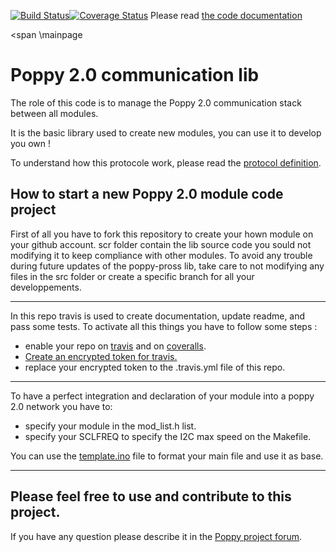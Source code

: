[![Build Status](https://travis-ci.org/poppy-project/poppy_com.svg?branch=arduino)](https://travis-ci.org/poppy-project/poppy_com)[![Coverage Status](https://coveralls.io/repos/poppy-project/poppy_com/badge.svg?branch=arduino)](https://coveralls.io/github/poppy-project/poppy_com?branch=arduino)
Please read [the code documentation](http://poppy-project.github.io/poppy_com/)

<span \mainpage<span></span>

Poppy 2.0 communication lib
===========================

The role of this code is to manage the Poppy 2.0 communication stack between all modules.

It is the basic library used to create new modules, you can use it to develop you own !

To understand how this protocole work, please read the [protocol definition](extras/doc/protocol_definition.md).

How to start a new Poppy 2.0 module code project
------------------------------------------------

First of all you have to fork this repository to create your hown module on your github account.
scr folder contain the lib source code you sould not modifying it to keep compliance with other modules.
To avoid any trouble during future updates of the poppy-pross lib, take care to not modifying any files in the src folder or create a specific branch for all your developpements.
__________________________________________________________________________

In this repo travis is used to create documentation, update readme, and pass some tests.
To activate all this things you have to follow some steps :
 - enable your repo on [travis](https://travis-ci.org/) and on [coveralls](https://coveralls.io).
 - [Create an encrypted token for travis.](extras/doc/travis_encrypt.md)
 - replace your encrypted token to the .travis.yml file of this repo.

__________________________________________________________________________

To have a perfect integration and declaration of your module into a poppy 2.0 network you have to:
 - specify your module in the mod_list.h list.
 - specify your SCLFREQ to specify the I2C max speed on the Makefile.

You can use the [template.ino](extras/template/template.ino) file to format your main file and use it as base.

__________________________________________________________________________

Please feel free to use and contribute to this project.
-------------------------------------------------------

If you have any question please describe it in the [Poppy project forum](https://forum.poppy-project.org).
